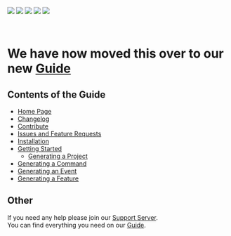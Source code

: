 [![](https://img.shields.io/discord/769710808435261490.svg?style=flat-square)](https://discord.gg/jUNbV5u)
[![](https://img.shields.io/npm/dt/cdgen.svg?style=flat-square)](https://www.npmjs.com/package/cdgen)
[![](https://img.shields.io/npm/dm/cdgen.svg?style=flat-square&color=blue)](https://www.npmjs.com/package/cdgen)
[![](https://img.shields.io/npm/v/cdgen.svg?style=flat-square&color=blue)](https://www.npmjs.com/package/cdgen)
[![](https://img.shields.io/badge/license-Apache%202-blue.svg?style=flat-square)](https://github.com/CreativeDevelopments/CDGen)

<br>

# We have now moved this over to our new [Guide](https://docs.creativedevelopments.org/cdgen)

## Contents of the Guide

- [Home Page](https://docs.creativedevelopments.org/cdgen)
- [Changelog](https://docs.creativedevelopments.org/cdgen/development/changelog)
- [Contribute](https://docs.creativedevelopments.org/cdgen/development/contribute)
- [Issues and Feature Requests](https://docs.creativedevelopments.org/cdgen/development/issues-and-feature-requests)
- [Installation](https://docs.creativedevelopments.org/cdgen/using-cdgen/installation)
- [Getting Started](https://docs.creativedevelopments.org/cdgen/using-cdgen/getting-started)
  - [Generating a Project](https://docs.creativedevelopments.org/cdgen/using-cdgen/getting-started/generating-a-project)
- [Generating a Command](https://docs.creativedevelopments.org/cdgen/using-cdgen/generating-a-command)
- [Generating an Event](https://docs.creativedevelopments.org/cdgen/using-cdgen/generating-an-event)
- [Generating a Feature](https://docs.creativedevelopments.org/cdgen/using-cdgen/generating-a-feature)

## Other

If you need any help please join our [Support Server](https://discord.com/invite/jUNbV5u).  
You can find everything you need on our [Guide](https://docs.creativedevelopments.org/CDGen).
